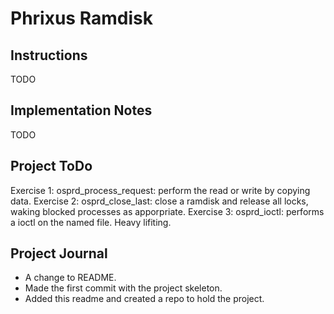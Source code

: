 Phrixus Ramdisk
===============

Instructions
------------
TODO

Implementation Notes
--------------------
TODO

Project ToDo
------------

Exercise 1: osprd_process_request: perform the read or write by copying data.
Exercise 2: osprd_close_last: close a ramdisk and release all locks, waking
                              blocked processes as apporpriate.
Exercise 3: osprd_ioctl: performs a ioctl on the named file.  Heavy lifiting.

Project Journal
---------------
*	A change to README.
*	Made the first commit with the project skeleton.
*	Added this readme and created a repo to hold the project.
